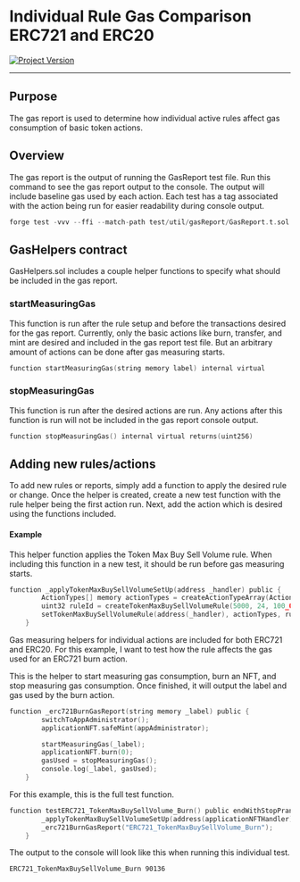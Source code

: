 # Individual Rule Gas Comparison ERC721 and ERC20
[![Project Version][version-image]][version-url]

---

## Purpose

The gas report is used to determine how individual active rules affect gas consumption of basic token actions.

## Overview

The gas report is the output of running the GasReport test file. Run this command to see the gas report output to the console. The output will include baseline gas used by each action. Each test has a tag associated with the action being run for easier readability during console output.

```c
forge test -vvv --ffi --match-path test/util/gasReport/GasReport.t.sol
```

## GasHelpers contract

GasHelpers.sol includes a couple helper functions to specify what should be included in the gas report.

### startMeasuringGas

This function is run after the rule setup and before the transactions desired for the gas report. Currently, only the basic actions like burn, transfer, and mint are desired and included in the gas report test file. But an arbitrary amount of actions can be done after gas measuring starts.

```c
function startMeasuringGas(string memory label) internal virtual 
```

### stopMeasuringGas

This function is run after the desired actions are run. Any actions after this function is run will not be included in the gas report console output.

```c
function stopMeasuringGas() internal virtual returns(uint256)
```

## Adding new rules/actions

To add new rules or reports, simply add a function to apply the desired rule or change. Once the helper is created, create a new test function with the rule helper being the first action run. Next, add the action which is desired using the functions included.

#### Example

This helper function applies the Token Max Buy Sell Volume rule. When including this function in a new test, it should be run before gas measuring starts.

```c
function _applyTokenMaxBuySellVolumeSetUp(address _handler) public {
        ActionTypes[] memory actionTypes = createActionTypeArray(ActionTypes.BUY, ActionTypes.SELL);
        uint32 ruleId = createTokenMaxBuySellVolumeRule(5000, 24, 100_000_000, Blocktime);
        setTokenMaxBuySellVolumeRule(address(_handler), actionTypes, ruleId);
    }

```

Gas measuring helpers for individual actions are included for both ERC721 and ERC20. For this example, I want to test how the rule affects the gas used for an ERC721 burn action.

This is the helper to start measuring gas consumption, burn an NFT, and stop measuring gas consumption. Once finished, it will output the label and gas used by the burn action.
```c
function _erc721BurnGasReport(string memory _label) public {
        switchToAppAdministrator();
        applicationNFT.safeMint(appAdministrator);

        startMeasuringGas(_label);
        applicationNFT.burn(0);
        gasUsed = stopMeasuringGas();
        console.log(_label, gasUsed);
    }
```

For this example, this is the full test function.

```c
function testERC721_TokenMaxBuySellVolume_Burn() public endWithStopPrank {
        _applyTokenMaxBuySellVolumeSetUp(address(applicationNFTHandler));
        _erc721BurnGasReport("ERC721_TokenMaxBuySellVolume_Burn");         
    }
```

The output to the console will look like this when running this individual test.

```
ERC721_TokenMaxBuySellVolume_Burn 90136
```

<!-- These are the header links -->
[version-image]: https://img.shields.io/badge/Version-1.3.0-brightgreen?style=for-the-badge&logo=appveyor
[version-url]: https://github.com/thrackle-io/Tron